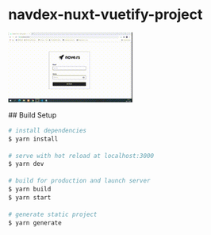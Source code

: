 # navdex-nuxt-vuetify-project
<p>
    <img src="static/gifgerado.gif"/>
</p>
## Build Setup

```bash
# install dependencies
$ yarn install

# serve with hot reload at localhost:3000
$ yarn dev

# build for production and launch server
$ yarn build
$ yarn start

# generate static project
$ yarn generate
```

